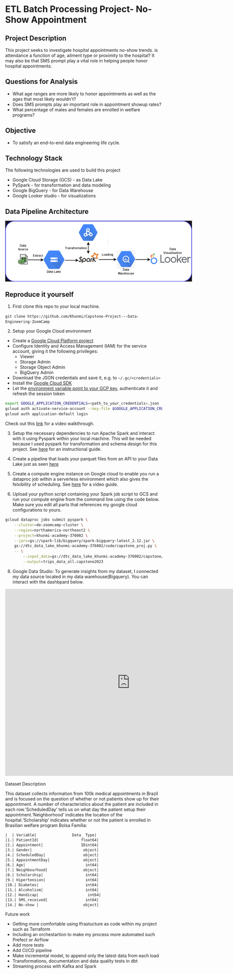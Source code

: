 # ETL Batch Processing Project- No-Show Appointment

## Project Description
This project seeks to investigate hospital appointments no-show trends. is attendance a function of age, ailment type or proximity to the hospital? It may also be that SMS prompt play a vital role in helping people honor hospital appointments. 

## Questions for Analysis
- What age ranges are more likely to honor appointments as well as the ages that most likely wouldn't?
- Does SMS prompts play an important role in appointment showup rates?
- What percentage of males and females are enrolled in welfare programs?
    
## Objective 

- To satisfy an end-to-end data engineering life cycle.

## Technology Stack
The following technologies are used to build this project
- Google Cloud Storage (GCS) - as Data Lake
- PySpark - for transformation and data modeling
- Google BigQuery - for Data Warehouse
- Google Looker studio - for visualizations

## Data Pipeline Architecture

<div style="display: flex; align-items: center; justify-content: flex-start;">
<img src="https://github.com/Khunmi/Capstone-Project---Data-Engineering-ZoomCamp/raw/main/images/Architecture.png" alt="Visual Summary" style="max-width: 600px; margin-right: 40px;">
</div>

## Reproduce it yourself

1. First clone this repo to your local machine.

`git clone https://github.com/Khunmi/Capstone-Project---Data-Engineering-ZoomCamp`

2. Setup your Google Cloud environment
- Create a [Google Cloud Platform project](https://console.cloud.google.com/cloud-resource-manager)
- Configure Identity and Access Management (IAM) for the service account, giving it the following privileges:
    - Viewer
    - Storage Admin
    - Storage Object Admin
    - BigQuery Admin
- Download the JSON credentials and save it, e.g. to `~/.gc/<credentials>`
- Install the [Google Cloud SDK](https://cloud.google.com/sdk/docs/install-sdk)
- Let the [environment variable point to your GCP key](https://cloud.google.com/docs/authentication/application-default-credentials#GAC), authenticate it and refresh the session token
```bash
export GOOGLE_APPLICATION_CREDENTIALS=<path_to_your_credentials>.json
gcloud auth activate-service-account --key-file $GOOGLE_APPLICATION_CREDENTIALS
gcloud auth application-default login
```
Check out this [link](https://www.youtube.com/watch?v=Hajwnmj0xfQ&list=PL3MmuxUbc_hJed7dXYoJw8DoCuVHhGEQb&index=11&t=29s)  for a video walkthrough.

3. Setup the necessary dependencies to run Apache Spark and interact with it using Pyspark within your local machine. This will be needed because I used pyspark for transformation and schema design for this project. See [here](https://github.com/DataTalksClub/data-engineering-zoomcamp/tree/main/week_5_batch_processing/setup) for an instructional guide.

4. Create a pipeline that loads your parquet files from an API to your Data Lake just as seen [here](https://github.com/Khunmi/Capstone-Project---Data-Engineering-ZoomCamp/blob/main/code/4_Spark_to_GCS.ipynb)

6. Create a compute engine instance on Google cloud to enable you run a dataproc job within a serverless environment which also gives the felxibility of scheduling. See [here](https://www.youtube.com/watch?v=osAiAYahvh8&list=PL3MmuxUbc_hJed7dXYoJw8DoCuVHhGEQb&index=56) for a video guide.

7. Upload your python script containing your Spark job script to GCS and run your compute engine from the command line using the code below. Make sure you edit all parts that references my google cloud configurations to yours. 

```bash
gcloud dataproc jobs submit pyspark \
    --cluster=de-zoomcamp-cluster \
    --region=northamerica-northeast2 \
    --project=khunmi-academy-376002 \
    --jars=gs://spark-lib/bigquery/spark-bigquery-latest_2.12.jar \
    gs://dtc_data_lake_khunmi-academy-376002/code/capstone_proj.py \
    -- \
        --input_data=gs://dtc_data_lake_khunmi-academy-376002/capstone/ \
        --output=trips_data_all.capstone2023
```

8. Google Data Studio: To generate insights from my dataset, I connected my data source located in my data warehouse(Bigquery). You can interact with the dashbpard below.

<iframe width="800" height="600" src="https://lookerstudio.google.com/embed/reporting/d7164b60-c4ee-4c65-937d-d10a23b1a75d/page/5c7OD" frameborder="0" style="border:0" referrerpolicy="strict-origin-when-cross-origin" allowfullscreen sandbox="allow-storage-access-by-user-activation allow-scripts allow-same-origin allow-popups allow-popups-to-escape-sandbox"></iframe>

<!-- ![dashboard](images/dashboard.png) -->

Dataset Description

This dataset collects information from 100k medical appointments in Brazil and is focused on the
question of whether or not patients show up for their appointment. A number of characteristics
about the patient are included in each row.‘ScheduledDay’ tells us on what day the patient setup their appointment.‘Neighborhood’ indicates the location of the hospital.‘Scholarship’ indicates whether or not the patient is enrolled in Brasilian welfare program Bolsa Família:

    |  | Variable|                Data_ Type|
    |1.| PatientId|                   float64|
    |2.| Appointment|                 IDint64|
    |3.| Gender|                       object|
    |4.| ScheduledDay|                 object|
    |5.| AppointmentDay|               object|
    |6.| Age|                           int64|
    |7.| Neighbourhood|                object|
    |8.| Scholarship|                   int64|
    |9.| Hipertension|                  int64|
    |10.| Diabetes|                     int64|
    |11.| Alcoholism|                   int64|
    |12.| Handicap|                      int64|
    |13.| SMS_received|                 int64|
    |14.| No-show |                    object|

Future work

- Getting more comfortable using Ifrastucture as code within my project such as Terraform
- Including an orchestartion to make my process more automated such Prefect or Airflow
- Add more tests
- Add CI/CD pipeline
- Make incremental model, to append only the latest data from each load
- Transformations, documentation and data quality tests in dbt
- Streaming process with Kafka and Spark
